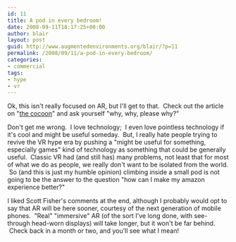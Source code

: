 ```yaml
---
id: 11
title: A pod in every bedroom!
date: 2008-09-11T18:17:25+00:00
author: blair
layout: post
guid: http://www.augmentedenvironments.org/blair/?p=11
permalink: /2008/09/11/a-pod-in-every-bedroom/
categories:
- commercial
tags:
- hype
- vr
---
```


Ok, this isn't really focused on AR, but I'll get to that.  Check out the article on "[the cocoon](http://www.cnn.com/2008/TECH/09/11/immersive.cocoon/)" and ask yourself "why, why, please why?"

Don't get me wrong.  I love technology;  I even love pointless technology if it's cool and might be useful someday.  But, I really hate people trying to revive the VR hype era by pushing a "might be useful for something, especially games" kind of technology as something that could be generally useful.  Classic VR had (and still has) many problems, not least that for most of what we do as people, we really don't want to be isolated from the world.  So (and this is just my humble opinion) climbing inside a small pod is not going to be the answer to the question "how can I make my amazon experience better?"

I liked Scott Fisher's comments at the end, although I probably would opt to say that AR will be here sooner, courtesy of the next generation of mobile phones.  "Real" "immersive" AR (of the sort I've long done, with see-through head-worn displays) will take longer, but it won't be far behind.  Check back in a month or two, and you'll see what I mean!
